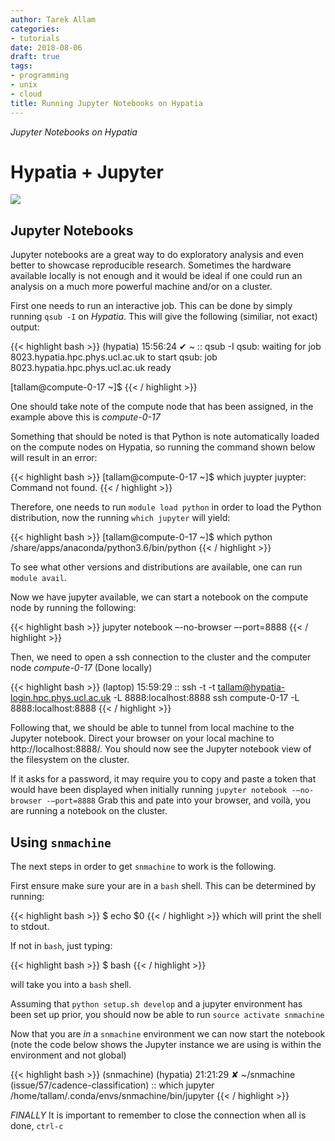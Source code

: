 ```yaml
---
author: Tarek Allam
categories:
- tutorials
date: 2018-08-06
draft: true
tags:
- programming
- unix
- cloud
title: Running Jupyter Notebooks on Hypatia
---
```


*Jupyter Notebooks on Hypatia*

<!--more-->

# Hypatia + Jupyter

<img src="https://www.bleepstatic.com/content/posts/2018/06/15/Data-Center.jpg">

<a name="introduction"></a>
## Jupyter Notebooks

Jupyter notebooks are a great way to do exploratory analysis and even better to
showcase reproducible research. Sometimes the hardware available locally is not
enough and it would be ideal if one could run an analysis on a much more
powerful machine and/or on a cluster.

First one needs to run an interactive job. This can be done by simply running
`qsub -I` on _Hypatia_. This will give the following (similiar, not exact)
output:

{{< highlight bash >}}
(hypatia) 15:56:24 ✔ ~  :: qsub -I
qsub: waiting for job 8023.hypatia.hpc.phys.ucl.ac.uk to start
qsub: job 8023.hypatia.hpc.phys.ucl.ac.uk ready

[tallam@compute-0-17 ~]$
{{< / highlight >}}

One should take note of the compute node that has been assigned, in the example
above this is *compute-0-17*

Something that should be noted is that Python is note automatically loaded on
the compute nodes on Hypatia, so running the command shown below will result in
an error:

{{< highlight bash >}}
[tallam@compute-0-17 ~]$ which juypter
juypter: Command not found.
{{< / highlight >}}

Therefore, one needs to run `module load python` in order to load the Python
distribution, now the running `which jupyter` will yield:

{{< highlight bash >}}
[tallam@compute-0-17 ~]$ which python
/share/apps/anaconda/python3.6/bin/python
{{< / highlight >}}

To see what other versions and distributions are available, one can run `module
avail`.

Now we have jupyter available, we can start a notebook on the compute node by
running the following:

{{< highlight bash >}}
jupyter notebook –-no-browser –-port=8888
{{< / highlight >}}

Then, we need to open a ssh connection to the cluster and the computer node
_compute-0-17_ (Done locally)

{{< highlight bash >}}
(laptop) 15:59:29 :: ssh -t -t tallam@hypatia-login.hpc.phys.ucl.ac.uk -L 8888:localhost:8888 ssh compute-0-17 -L 8888:localhost:8888
{{< / highlight >}}

Following that, we should be able to tunnel from local machine to the Jupyter notebook.
Direct your browser on your local machine to http://localhost:8888/. You
should now see the Jupyter notebook view of the filesystem on the cluster.

If it asks for a password, it may require you to copy and paste a token that
would have been displayed when initially running `jupyter notebook -–no-browser -–port=8888`
Grab this and pate into your browser, and voilà, you are running a notebook on
the cluster.

## Using `snmachine`

The next steps in order to get `snmachine` to work is the following.

First ensure make sure your are in a `bash` shell. This can be determined by
running:

{{< highlight bash >}}
$ echo $0
{{< / highlight >}}
which will print the shell to stdout.

If not in `bash`, just typing:

{{< highlight bash >}}
$ bash
{{< / highlight >}}

will take you into a `bash` shell.

Assuming that `python setup.sh develop` and a jupyter environment has been set
up prior, you should now be able to run `source activate snmachine`

Now that you are _in_ a `snmachine` environment we can now start the notebook
(note the code below shows the Jupyter instance we are using is within the
environment and not global)

{{< highlight bash >}}
(snmachine) (hypatia) 21:21:29 ✘ ~/snmachine (issue/57/cadence-classification)
:: which jupyter
/home/tallam/.conda/envs/snmachine/bin/jupyter
{{< / highlight >}}

_FINALLY_
It is important to remember to close the connection when all is done, `ctrl-c`
